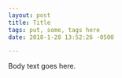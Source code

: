 ```yaml
---
layout: post
title: Title
tags: put, some, tags here
date: 2018-1-28 13:52:26 -0500

---
```


Body text goes here.
